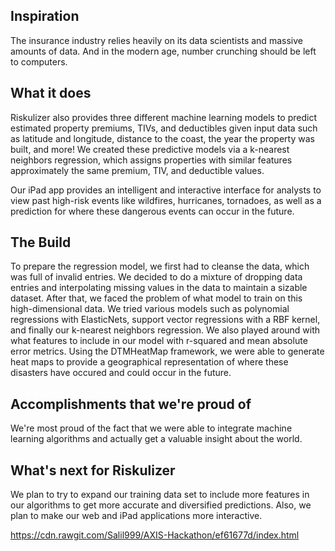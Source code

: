 ## Inspiration
The insurance industry relies heavily on its data scientists and massive amounts of data.  And in the modern age, number crunching should be left to computers.

## What it does
Riskulizer also provides three different machine learning models to predict estimated property premiums, TIVs, and deductibles given input data such as latitude and longitude, distance to the coast, the year the property was built, and more! We created these predictive models via a k-nearest neighbors regression, which assigns properties with similar features approximately the same premium, TIV, and deductible values. 

Our iPad app provides an intelligent and interactive interface for analysts to view past high-risk events like wildfires, hurricanes, tornadoes, as well as a prediction for where these dangerous events can occur in the future.

## The Build
To prepare the regression model, we first had to cleanse the data, which was full of invalid entries. We decided to do a mixture of dropping data entries and interpolating missing values in the data to maintain a sizable dataset. After that, we faced the problem of what model to train on this high-dimensional data. We tried various models such as polynomial regressions with ElasticNets, support vector regressions with a RBF kernel, and finally our k-nearest neighbors regression. We also played around with what features to include in our model with r-squared and mean absolute error metrics.
Using the DTMHeatMap framework, we were able to generate heat maps to provide a geographical representation of where these disasters have occured and could occur in the future. 

## Accomplishments that we're proud of
We're most proud of the fact that we were able to integrate machine learning algorithms and actually get a valuable insight about the world.

## What's next for Riskulizer
We plan to try to expand our training data set to include more features in our algorithms to get more accurate and diversified predictions.  Also, we plan to make our web and iPad applications more interactive.


https://cdn.rawgit.com/Salil999/AXIS-Hackathon/ef61677d/index.html
